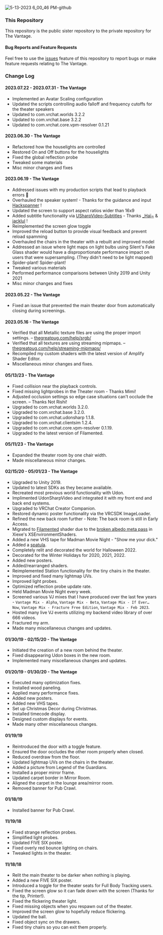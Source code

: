 ![5-13-2023 6_00_46 PM-github](https://github.com/owlboy/vantage-public/assets/237349/12a0f1c6-afc9-44c5-a435-665a910713b7)

### This Repository
This repository is the public sister repository to the private repository for The Vantage.

#### Bug Reports and Feature Requests
Feel free to use the [issues](https://github.com/owlboy/vantage-public/issues) feature of this repository to report bugs or make feature requests relating to The Vantage.

### Change Log
#### 2023.07.22 - 2023.07.31 - The Vantage
* Implemented an Avatar Scaling configuration
* Updated the scripts controlling audio falloff and frequency cutoffs for the theater speakers
* Updated to com.vrchat.worlds 3.2.2
* Updated to com.vrchat.base 3.2.2
* Updated to com.vrchat.core.vpm-resolver 0.1.21

#### 2023.06.30 - The Vantage
* Refactored how the houselights are controlled
* Restored On and Off buttons for the houselights
* Fixed the global reflection probe
* Tweaked some materials
* Misc minor changes and fixes
  
#### 2023.06.19 - The Vantage
* Addressed issues with my production scripts that lead to playback errors 🫠
* Overhauled the speaker system! - Thanks for the guidance and input [Hackspanner](https://github.com/hackspanner) !
* Updated the screen to support aspect ratios wider than 16x9
* Added subtitle functionality via [USharpVideo-Subtitles](https://github.com/jacklul/USharpVideo-Subtitles) - Thanks [_Haï~](https://twitter.com/vr_hai) & [jacklul](https://github.com/jacklul) !
* Reimplemented the screen glow toggle
* Improved the reload button to provide visual feedback and prevent reload spamming
* Overhauled the chairs in the theater with a rebuilt and improved model
* Addressed an issue where light maps on light bulbs using Silent's Fake Glass shader would have a disproportionate performance impact on users that were supersampling. (They didn't need to be light mapped)
* Spider-plant! Spider-plant!
* Tweaked various materials
* Performed performance comparisons between Unity 2019 and Unity 2021
* Misc minor changes and fixes

#### 2023.05.22 - The Vantage
* Fixed an issue that prevented the main theater door from automatically closing during screenings.

#### 2023.05.16 - The Vantage
* Verified that all Metallic texture files are using the proper import settings. – [thegreatpug.com/help/srgb/](https://thegreatpug.com/help/srgb/)
* Verified that all textures are using streaming mipmaps. – [thegreatpug.com/help/streaming-mipmaps/](https://thegreatpug.com/help/streaming-mipmaps/)
* Recompiled my custom shaders with the latest version of Amplify Shader Editor.
* Miscellaneous minor changes and fixes.

#### 05/13/23 - The Vantage
* Fixed collision near the playback controls.
* Fixed missing lightprobes in the Theater room - Thanks Mimi!
* Adjusted occlusion settings so edge case situations can't occlude the screen. – Thanks Not Rishi!
* Upgraded to com.vrchat.worlds 3.2.0.
* Upgraded to com.vrchat.base 3.2.0.
* Upgraded to com.vrchat.udonsharp 1.1.8.
* Upgraded to com.vrchat.clientsim 1.2.4.
* Upgraded to com.vrchat.core.vpm-resolver 0.1.19.
* Upgraded to the latest version of Filamented.

#### 05/11/23 - The Vantage
* Expanded the theater room by one chair width.
* Made miscellaneous minor changes.

#### 02/15/20 - 05/01/23 - The Vantage
* Upgraded to Unity 2019.
* Updated to latest SDKs as they became available.
* Recreated most previous world functionality with Udon.
* Implimented UdonSharpVideo and integrated it with my front end and back end systems.
* Upgraded to VRChat Creator Companion.
* Restored dynamic poster functionality via the VRCSDK ImageLoader.
* Refined the new back room further - Note: The back room is still in Early Access.
* Migrated to [Filamented](https://gitlab.com/s-ilent/filamented) shader due to the [broken albedo meta pass](https://github.com/Xiexe/XSEnvironmentShaders/issues/9) in Xiexe's XSEnvironmentShaders.
* Added a new VHS tape for Madman Movie Night - "Show me your dick."
* Added a [spatula](https://www.youtube.com/watch?v=2XbCWmY0eqY).
* Completely relit and decorated the world for Halloween 2022.
* Decorated for the Winter Holidays for 2020, 2021, 2022.
* Added new posters.
* Added/rearranged shaders.
* Reimplemented Station functionality for the tiny chairs in the theater.
* Improved and fixed many lightmap UVs.
* Improved light probes.
* Optimized reflection probe update rate.
* Held Madman Movie Night every week.
* Screened various VJ mixes that I have produced over the last few years - `Vantage Mix - Alpha`, `Vantage Mix - Beta`, `Vantage Mix - If Ever… Now`, `Vantage Mix - Fracture Free Edition`, `Vantage Mix - Feb 2023`.
* Hosted many live VJ events utilizing my backend video library of over 666 videos.
* Fractured my arm.
* Made many miscellaneous changes and updates.

#### 01/30/19 - 02/15/20 - The Vantage
* Initiated the creation of a new room behind the theater.
* Fixed disappearing Udon boxes in the new room.
* Implemented many miscellaneous changes and updates.

#### 01/20/19 - 01/30/20 - The Vantage
* Executed many optimization fixes.
* Installed wood paneling.
* Applied many performance fixes.
* Added new posters.
* Added new VHS tapes.
* Set up Christmas Decor during Christmas.
* Installed timecode display.
* Designed custom displays for events.
* Made many other miscellaneous changes.

#### 01/19/19
* Reintroduced the door with a toggle feature.
* Ensured the door occludes the other room properly when closed.
* Reduced overdraw from the floor.
* Updated lightmap UVs on the chairs in the theater.
* Added a picture from Legend of the Guardians.
* Installed a proper mirror frame.
* Updated carpet border in Mirror Room.
* Aligned the carpet in the lounge area/mirror room.
* Removed banner for Pub Crawl.

#### 01/18/19
* Installed banner for Pub Crawl.

#### 11/19/18
* Fixed strange reflection probes.
* Simplified light probes.
* Updated FIVE SIX poster.
* Fixed overly red bounce lighting on chairs.
* Tweaked lights in the theater.

#### 11/18/18
* Relit the main theater to be darker when nothing is playing.
* Added a new FIVE SIX poster.
* Introduced a toggle for the theater seats for Full Body Tracking users.
* Fixed the screen glow so it can fade down with the screen (Thanks for the tip, Printer!).
* Fixed the flickering theater light.
* Fixed missing objects when you respawn out of the theater.
* Improved the screen glow to hopefully reduce flickering.
* Updated the ball.
* Fixed object sync on the drawers.
* Fixed tiny chairs so you can exit them properly.
